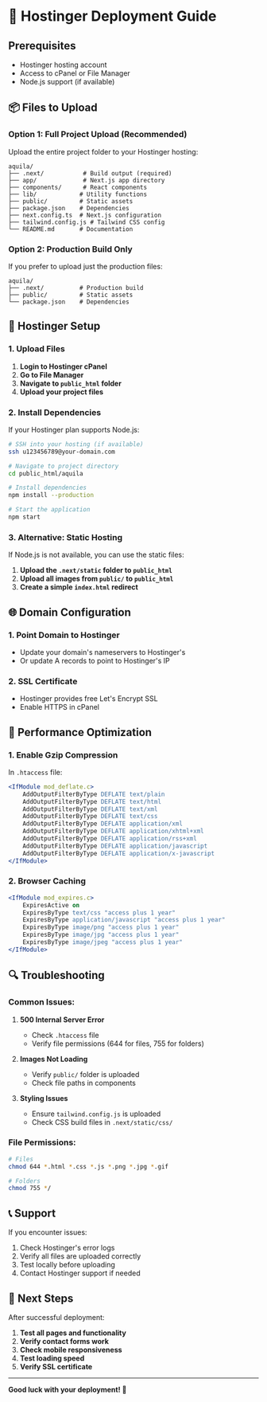 # 🚀 Hostinger Deployment Guide

## Prerequisites
- Hostinger hosting account
- Access to cPanel or File Manager
- Node.js support (if available)

## 📦 Files to Upload

### Option 1: Full Project Upload (Recommended)
Upload the entire project folder to your Hostinger hosting:

```
aquila/
├── .next/           # Build output (required)
├── app/             # Next.js app directory
├── components/      # React components
├── lib/            # Utility functions
├── public/         # Static assets
├── package.json    # Dependencies
├── next.config.ts  # Next.js configuration
├── tailwind.config.js # Tailwind CSS config
└── README.md       # Documentation
```

### Option 2: Production Build Only
If you prefer to upload just the production files:

```
aquila/
├── .next/          # Production build
├── public/         # Static assets
└── package.json    # Dependencies
```

## 🔧 Hostinger Setup

### 1. Upload Files
1. **Login to Hostinger cPanel**
2. **Go to File Manager**
3. **Navigate to `public_html` folder**
4. **Upload your project files**

### 2. Install Dependencies
If your Hostinger plan supports Node.js:

```bash
# SSH into your hosting (if available)
ssh u123456789@your-domain.com

# Navigate to project directory
cd public_html/aquila

# Install dependencies
npm install --production

# Start the application
npm start
```

### 3. Alternative: Static Hosting
If Node.js is not available, you can use the static files:

1. **Upload the `.next/static` folder to `public_html`**
2. **Upload all images from `public/` to `public_html`**
3. **Create a simple `index.html` redirect**

## 🌐 Domain Configuration

### 1. Point Domain to Hostinger
- Update your domain's nameservers to Hostinger's
- Or update A records to point to Hostinger's IP

### 2. SSL Certificate
- Hostinger provides free Let's Encrypt SSL
- Enable HTTPS in cPanel

## 📱 Performance Optimization

### 1. Enable Gzip Compression
In `.htaccess` file:
```apache
<IfModule mod_deflate.c>
    AddOutputFilterByType DEFLATE text/plain
    AddOutputFilterByType DEFLATE text/html
    AddOutputFilterByType DEFLATE text/xml
    AddOutputFilterByType DEFLATE text/css
    AddOutputFilterByType DEFLATE application/xml
    AddOutputFilterByType DEFLATE application/xhtml+xml
    AddOutputFilterByType DEFLATE application/rss+xml
    AddOutputFilterByType DEFLATE application/javascript
    AddOutputFilterByType DEFLATE application/x-javascript
</IfModule>
```

### 2. Browser Caching
```apache
<IfModule mod_expires.c>
    ExpiresActive on
    ExpiresByType text/css "access plus 1 year"
    ExpiresByType application/javascript "access plus 1 year"
    ExpiresByType image/png "access plus 1 year"
    ExpiresByType image/jpg "access plus 1 year"
    ExpiresByType image/jpeg "access plus 1 year"
</IfModule>
```

## 🔍 Troubleshooting

### Common Issues:

1. **500 Internal Server Error**
   - Check `.htaccess` file
   - Verify file permissions (644 for files, 755 for folders)

2. **Images Not Loading**
   - Verify `public/` folder is uploaded
   - Check file paths in components

3. **Styling Issues**
   - Ensure `tailwind.config.js` is uploaded
   - Check CSS build files in `.next/static/css/`

### File Permissions:
```bash
# Files
chmod 644 *.html *.css *.js *.png *.jpg *.gif

# Folders
chmod 755 */
```

## 📞 Support

If you encounter issues:
1. Check Hostinger's error logs
2. Verify all files are uploaded correctly
3. Test locally before uploading
4. Contact Hostinger support if needed

## 🎯 Next Steps

After successful deployment:
1. **Test all pages and functionality**
2. **Verify contact forms work**
3. **Check mobile responsiveness**
4. **Test loading speed**
5. **Verify SSL certificate**

---

**Good luck with your deployment! 🚀**
